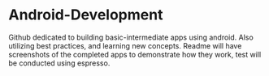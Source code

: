 # Android-Development
Github dedicated to building basic-intermediate apps using android. Also utilizing best practices, and learning new concepts.
Readme will have screenshots of the completed apps to demonstrate how they work, test will be conducted using espresso.
